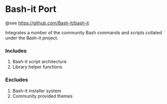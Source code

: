 Bash-it Port
============
@see https://github.com/Bash-it/bash-it

Integrates a number of the community Bash commands and scripts collated under the Bash-it project.

### Includes ###

1. Bash-it script architecture
2. Library helper functions

### Excludes ###

1. Bash-it installer system
2. Community provided themes
